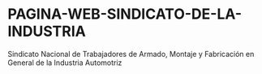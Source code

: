 # PAGINA-WEB-SINDICATO-DE-LA-INDUSTRIA
Sindicato Nacional de Trabajadores de Armado, Montaje y Fabricación en General de la Industria Automotriz

